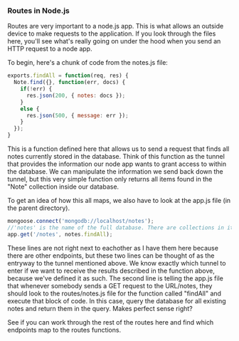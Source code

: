 ### Routes in Node.js

Routes are very important to a node.js app. This is what allows an outside device to make requests to the application. If you look through the files here, you'll see what's really going on under the hood when you send an HTTP request to a node app. 

To begin, here's a chunk of code from the notes.js file:
```js
exports.findAll = function(req, res) {
  Note.find({}, function(err, docs) {
   	if(!err) {
      res.json(200, { notes: docs });
    }
    else {
      res.json(500, { message: err });
    }
  });
}
```

This is a function defined here that allows us to send a request that finds all notes currently stored in the database. Think of this function as the tunnel that provides the information our node app wants to grant access to within the database. We can manipulate the information we send back down the tunnel, but this very simple function only returns all items found in the "Note" collection inside our database.

To get an idea of how this all maps, we also have to look at the app.js file (in the parent directory). 

```js
mongoose.connect('mongodb://localhost/notes'); 
//'notes' is the name of the full database. There are collections in it called 'Note' and 'User'
app.get('/notes', notes.findAll);
```

These lines are not right next to eachother as I have them here because there are other endpoints, but these two lines can be thought of as the entryway to the tunnel mentioned above. We know exactly which tunnel to enter if we want to receive the results described in the function above, because we've defined it as such. The second line is telling the app.js file that whenever somebody sends a GET request to the URL/notes, they should look to the routes/notes.js file for the function called "findAll" and execute that block of code. In this case, query the database for all existing notes and return them in the query. Makes perfect sense right?

See if you can work through the rest of the routes here and find which endpoints map to the routes functions.